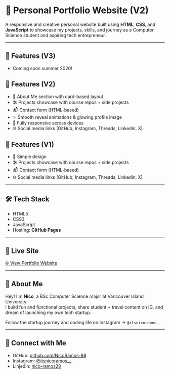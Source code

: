 # 💼 Personal Portfolio Website (V2)

A responsive and creative personal website built using **HTML**, **CSS**, and **JavaScript** to showcase my projects, skills, and journey as a Computer Science student and aspiring tech entrepreneur.

---
## 📌 Features (V3)

- Coming soon summer 2026!  

## 📌 Features (V2)

- 📖 About Me section with card-based layout  
- 🛠️ Projects showcase with course repos + side projects  
- 📬 Contact form (HTML-based)  
- ✨ Smooth reveal animations & glowing profile image  
- 📱 Fully responsive across devices  
- 🌐 Social media links (GitHub, Instagram, Threads, Linkedin, X)

## 📌 Features (V1)

- 📖 Simple design
- 🛠️ Projects showcase with course repos + side projects  
- 📬 Contact form (HTML-based)  
- 🌐 Social media links (GitHub, Instagram, Threads, Linkedin, X)
---

## 🛠️ Tech Stack

- HTML5  
- CSS3  
- JavaScript  
- Hosting: **GitHub Pages**  

---

## 🔗 Live Site

[🌐 View Portfolio Website](https://itsnicoramos.github.io/portfolio-webpage/)

---

## 🙋 About Me

Hey! I'm **Nico**, a BSc Computer Science major at Vancouver Island University.  
I build fun and functional projects, share student + travel content on IG, and dream of launching my own tech startup.  

Follow the startup journey and coding life on Instagram → `@itsnicoramos__`

---

## 🤝 Connect with Me

- GitHub: [github.com/NicoRamos-98](https://github.com/itsnicoramos)  
- Instagram: [@itsnicoramos__](https://instagram.com/itsnicoramos__)  
- Linjedin: [nico-ramos28](https://linkedin.com/nico-ramos28)